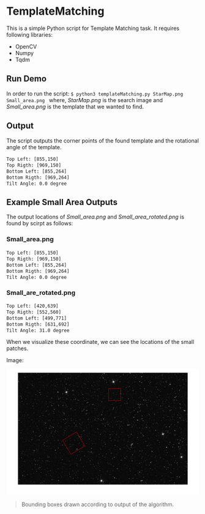 # TemplateMatching
This is a simple Python script for Template Matching task. It requires following libraries:

- OpenCV
- Numpy
- Tqdm

## Run Demo
In order to run the script:
`$ python3 templateMatching.py StarMap.png Small_area.png `
where, _StarMap.png_ is the search image and _Small_area.png_ is the template that we wanted to find.

## Output
The script outputs the corner points of the found template and the rotational angle of the template.

    Top Left: [855,150]
    Top Rigth: [969,150]
    Bottom Left: [855,264]
    Bottom Rigth: [969,264]
    Tilt Angle: 0.0 degree
    
## Example Small Area Outputs
The output locations of _Small_area.png_ and _Small_area_rotated.png_ is found by scirpt as follows:

### Small_area.png
    Top Left: [855,150] 
    Top Rigth: [969,150]
    Bottom Left: [855,264]
    Bottom Rigth: [969,264]
    Tilt Angle: 0.0 degree
    
### Small_are_rotated.png
    Top Left: [420,639]
    Top Rigth: [552,560]
    Bottom Left: [499,771]
    Bottom Rigth: [631,692]
    Tilt Angle: 31.0 degree
    
When we visualize these coordinate, we can see the locations of the small patches.

Image:

![](https://github.com/melihpeker/TemplateMatching/blob/main/Images/output.png)

> Bounding boxes drawn according to output of the algorithm.

    
